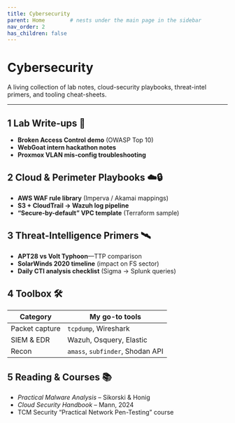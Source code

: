 ```yaml
---
title: Cybersecurity
parent: Home        # nests under the main page in the sidebar
nav_order: 2
has_children: false
---
```


# Cybersecurity

A living collection of lab notes, cloud-security playbooks, threat-intel primers, and tooling cheat-sheets.

---

## 1  Lab Write-ups 🧪
<!-- TODO: Add walkthroughs of your Kali/Parrot/Ubuntu home-lab experiments -->
- **Broken Access Control demo** (OWASP Top 10)  
- **WebGoat intern hackathon notes**  
- **Proxmox VLAN mis-config troubleshooting**  

## 2  Cloud & Perimeter Playbooks ☁️🔒
- **AWS WAF rule library** (Imperva / Akamai mappings)  
- **S3 + CloudTrail → Wazuh log pipeline**  
- **“Secure-by-default” VPC template** (Terraform sample)

## 3  Threat-Intelligence Primers 🛰️
- **APT28 vs Volt Typhoon**—TTP comparison  
- **SolarWinds 2020 timeline** (impact on FS sector)  
- **Daily CTI analysis checklist** (Sigma → Splunk queries)

## 4  Toolbox 🛠️
| Category | My go-to tools |
|----------|----------------|
| Packet capture | `tcpdump`, Wireshark |
| SIEM & EDR | Wazuh, Osquery, Elastic |
| Recon | `amass`, `subfinder`, Shodan API |

## 5  Reading & Courses 📚
- *Practical Malware Analysis* – Sikorski & Honig  
- *Cloud Security Handbook* – Mann, 2024  
- TCM Security “Practical Network Pen-Testing” course
